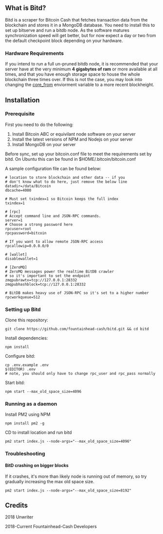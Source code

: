 ## What is Bitd?

Bitd is a scraper for Bitcoin Cash that fetches transaction data from the blockchain and stores it in a MongoDB database. You need to install this to set up bitserve and run a bitdb node. As the software matures synchronization speed will get better, but for now expect a day or two from the default checkpoint block depending on your hardware.

### Hardware Requirements
If you intend to run a full un-pruned bitdb node, it is recommended that your server have at the very minimum **4 gigabytes of ram** or more available at all times, and that you have enough storage space to house the whole blockchain three times over. If this is not the case, you may look into changing the [core_from](https://github.com/fountainhead-cash/bitd/blob/master/.env.example#L15) enviorment variable to a more recent blockheight.

## Installation

### Prerequisite
First you need to do the following:
1. Install Bitcoin ABC or equivilant node software on your server
2. Install the latest versions of NPM and Nodejs on your server
2. Install MongoDB on your server

Before sync, set up your bitcoin.conf file to meet the requirements set by bitd. On Ubuntu this can be found in $HOME/.bitcoin/bitcoin.conf

A sample configuration file can be found below:
```
# location to store blockchain and other data -- if you
# don't know what to do here, just remove the below line
datadir=/data/Bitcoin
dbcache=4000

# Must set txindex=1 so Bitcoin keeps the full index
txindex=1

# [rpc]
# Accept command line and JSON-RPC commands.
server=1
# Choose a strong password here
rpcuser=root
rpcpassword=bitcoin

# If you want to allow remote JSON-RPC access
rpcallowip=0.0.0.0/0

# [wallet]
disablewallet=1

# [ZeroMQ]
# ZeroMQ messages power the realtime BitDB crawler
# so it's important to set the endpoint
zmqpubrawtx=tcp://127.0.0.1:28332
zmqpubhashblock=tcp://127.0.0.1:28332

# BitDB makes heavy use of JSON-RPC so it's set to a higher number
rpcworkqueue=512
```

### Setting up Bitd

Clone this repository:
```
git clone https://github.com/fountainhead-cash/bitd.git && cd bitd
```

Install dependencies:
```
npm install
```

Configure bitd:
```
cp .env.example .env
$(EDITOR) .env
# note, you should only have to change rpc_user and rpc_pass normally
```

Start bitd:
```
npm start --max_old_space_size=4096
```

### Running as a daemon

Install PM2 using NPM
```
npm install pm2 -g
```

CD to install location and run bitd
```
pm2 start index.js --node-args="--max_old_space_size=4096"
```

### Troubleshooting

#### BitD crashing on bigger blocks

If it crashes, it's more than likely node is running out of memory, so try gradually increasing the max old space size.
```
pm2 start index.js --node-args="--max_old_space_size=8192"
```

## Credits

2018 Unwriter

2018-Current Fountainhead-Cash Developers
